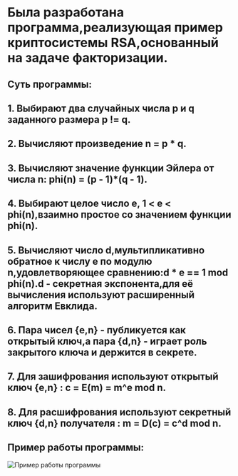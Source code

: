   # Была разработана программа,реализующая пример криптосистемы RSA,основанный на задаче факторизации.

 ## Суть программы:
 ## 1. Выбирают два случайных числа p и q заданного размера p != q.
 ## 2. Вычисляют произведение n = p * q.
 ## 3. Вычисляют значение функции Эйлера от числа n: phi(n) = (p - 1)*(q - 1).
 ## 4. Выбирают целое число e, 1 < e < phi(n),взаимно простое со значением функции phi(n).
 ## 5. Вычисляют число d,мультипликативно обратное к числу e по модулю n,удовлетворяющее сравнению:d * e == 1 mod phi(n).d - секретная экспонента,для её вычисления используют расширенный алгоритм Евклида.
 ## 6. Пара чисел {e,n} - публикуется как открытый ключ,а пара {d,n} - играет роль закрытого ключа и держится в секрете.
 ## 7. Для зашифрования используют открытый ключ {e,n} : c = E(m) = m^e mod n.
 ## 8. Для расшифрования используют секретный ключ {d,n} получателя : m = D(c) = c^d mod n.
 ## Пример работы программы:
![Пример работы программы]()

